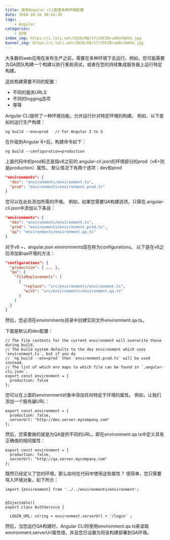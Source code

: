 ```yaml
---
title: 使用Angular cli管理多种环境配置
date: 2018-10-16 18:24:30
tags:
    - Angular
categories:
    - 前端
index_img: https://i.loli.net/2020/08/17/35FZ8rubRnfAKhG.jpg
banner_img: https://i.loli.net/2020/08/17/35FZ8rubRnfAKhG.jpg
---
```


大多数的web应用在发布生产之前，需要在多种环境下去运行。例如，您可能需要为QA团队构建一个构建以执行某些测试，或者在您的持续集成服务器上运行特定构建。

这些构建需要不同的配置：
  - 不同的服务URLS
  - 不同的logging选项
  - 等等

Angular CLI提供了一种环境功能，允许运行针对特定环境的构建。 例如，以下是如何运行生产构建：

```
ng build --env=prod   // For Angular 2 to 5
```
在升级到Angular 6+后，构建命令如下：
```
ng build --configuration=production
```
上面代码中的prod标志是指v6之前的.angular-cli.json的环境部分的prod（v6+则是production）属性。
默认情况下有两个选项：dev和prod
```json
"environments": {
  "dev": "environments/environment.ts",
  "prod": "environments/environment.prod.ts"
}
```
您可以在此处添加所需的环境。 例如，如果您需要QA构建选项，只需在.angular-cli.json中添加以下条目：

```json
"environments": {
  "dev": "environments/environment.ts",
  "prod": "environments/environment.prod.ts",
  "qa": "environments/environment.qa.ts"
}
```
对于v6 +，angular.json environments现在称为configurations。 以下是在v6之后添加新qa环境的方法：
```json
"configurations": {
  "production": { ... },
  "qa": {
    "fileReplacements": [
      {
        "replace": "src/environments/environment.ts",
        "with": "src/environments/environment.qa.ts"
      }
    ]
  }
}
```
然后，您必须在environments目录中创建实际文件environment.qa.ts。

下面是默认的dev配置：
```
// The file contents for the current environment will overwrite these during build.
// The build system defaults to the dev environment which uses `environment.ts`, but if you do
// `ng build --env=prod` then `environment.prod.ts` will be used instead.
// The list of which env maps to which file can be found in `.angular-cli.json`.
export const environment = {
  production: false
};
```
您可以在上面的environment对象中添加任何特定于环境的属性。 例如，让我们添加一个服务器URL：
```
export const environment = {
  production: false,
  serverUrl: "http://dev.server.mycompany.com"
};
```
然后，您需要做的就是为QA提供不同的URL，即在environment.qa.ts中定义具有正确值的相同属性：
```
export const environment = {
  production: false,
  serverUrl: "http://qa.server.mycompany.com"
};
```
既然已经定义了您的环境，那么如何在代码中使用这些属性？ 很简单，您只需要导入环境对象，如下所示：
```
import {environment} from '../../environments/environment';


@Injectable()
export class AuthService {

  LOGIN_URL: string = environment.serverUrl + '/login' ;
```
然后，当您运行QA构建时，Angular CLI将使用environment.qa.ts来读取environment.serverUrl属性值，并且您已设置为将该构建部署到QA环境。
